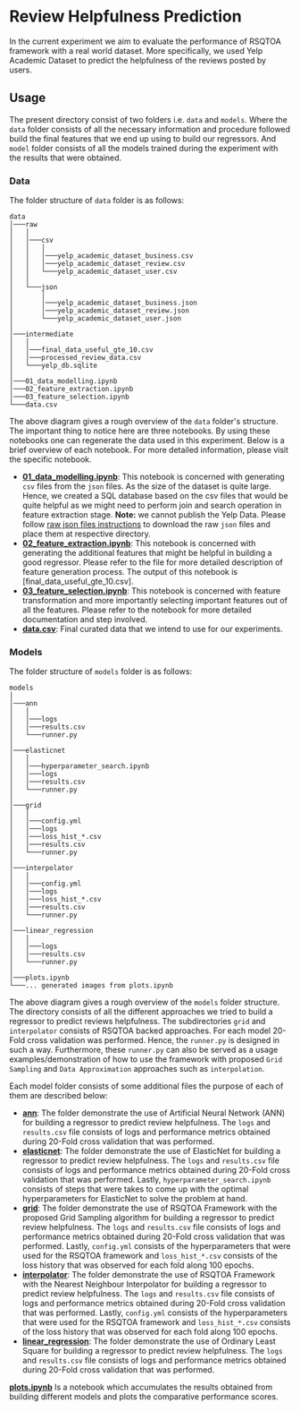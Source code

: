 # **Review Helpfulness Prediction**

In the current experiment we aim to evaluate the performance of RSQTOA framework
with a real world dataset. More specifically, we used Yelp Academic Dataset to
predict the helpfulness of the reviews posted by users.

## Usage

The present directory consist of two folders i.e. `data` and `models`. Where the
`data` folder consists of all the necessary information and procedure followed
build the final features that we end up using to build our regressors. And `model`
folder consists of all the models trained during the experiment with the results
that were obtained.

### Data

The folder structure of `data` folder is as follows:

```
data
│───raw
│   │
│   │───csv
│   │   │
│   │   │───yelp_academic_dataset_business.csv
│   │   │───yelp_academic_dataset_review.csv
│   │   └───yelp_academic_dataset_user.csv
│   │
│   └───json
│       │
│       │───yelp_academic_dataset_business.json
│       │───yelp_academic_dataset_review.json
│       └───yelp_academic_dataset_user.json
│
│───intermediate
│   │ 
│   │───final_data_useful_gte_10.csv
│   │───processed_review_data.csv
│   └───yelp_db.sqlite 
│
│───01_data_modelling.ipynb
│───02_feature_extraction.ipynb
│───03_feature_selection.ipynb
└───data.csv
```

The above diagram gives a rough overview of the `data` folder's structure. The
important thing to notice here are three notebooks. By using these notebooks one
can regenerate the data used in this experiment. Below is a brief overview of each
notebook. For more detailed information, please visit the specific notebook.

- **[01_data_modelling.ipynb]**: This notebook is concerned with generating `csv`
  files from the `json` files. As the size of the dataset is quite
  large. Hence, we created a SQL database based on the csv files that would be quite
  helpful as we might need to perform join and search operation in feature extraction
  stage. **Note:** we cannot publish the Yelp Data. Please follow [raw json files instructions] 
  to download the raw `json` files and place them at respective directory. 
- **[02_feature_extraction.ipynb]**: This notebook is concerned with generating
  the additional features that might be helpful in building a good regressor. Please
  refer to the file for more detailed description of feature generation process.
  The output of this notebook is [final_data_useful_gte_10.csv]. 
- **[03_feature_selection.ipynb]**: This notebook is concerned with feature
  transformation and more importantly selecting important features out of all the
  features. Please refer to the notebook for more detailed documentation and step
  involved.
- **[data.csv]**: Final curated data that we intend to use for our experiments.

### Models

The folder structure of `models` folder is as follows:

```
models
│   
│───ann
│   │ 
│   │───logs
│   │───results.csv
│   └───runner.py 
│
│───elasticnet
│   │ 
│   │───hyperparameter_search.ipynb 
│   │───logs
│   │───results.csv
│   └───runner.py 
│
│───grid
│   │ 
│   │───config.yml
│   │───logs
│   │───loss_hist_*.csv
│   │───results.csv
│   └───runner.py 
│
│───interpolator
│   │ 
│   │───config.yml
│   │───logs
│   │───loss_hist_*.csv
│   │───results.csv
│   └───runner.py 
│
│───linear_regression
│   │ 
│   │───logs
│   │───results.csv
│   └───runner.py
│ 
│───plots.ipynb
└───... generated images from plots.ipynb

```

The above diagram gives a rough overview of the `models` folder structure. The directory consists of all the different 
approaches we tried to build a regressor to predict reviews helpfulness. The subdirectories `grid` and `interpolator` 
consists of RSQTOA backed approaches. For each model 20-Fold cross validation was performed. Hence, the `runner.py` 
is designed in such a way. Furthermore, these `runner.py` can also be served as a usage examples/demonstration of how to 
use the framework with proposed `Grid Sampling` and `Data Approximation` approaches such as `interpolation`.

Each model folder consists of some additional files the purpose of each of them are described below:

- **[ann]**: The folder demonstrate the use of Artificial Neural Network (ANN) for building a regressor to predict
review helpfulness. The `logs` and `results.csv` file consists of logs and performance metrics obtained during 20-Fold
cross validation that was performed.
- **[elasticnet]**: The folder demonstrate the use of ElasticNet for building a regressor to predict review helpfulness. 
The `logs` and `results.csv` file consists of logs and performance metrics obtained during 20-Fold cross validation 
that was performed. Lastly, `hyperparameter_search.ipynb` consists of steps that were takes to come up with the 
optimal hyperparameters for ElasticNet to solve the problem at hand.
- **[grid]**: The folder demonstrate the use of RSQTOA Framework with the proposed Grid Sampling algorithm for building 
a regressor to predict review helpfulness. The `logs` and `results.csv` file consists of logs and performance metrics 
obtained during 20-Fold cross validation that was performed. Lastly, `config.yml` consists of the hyperparameters that
were used for the RSQTOA framework and `loss_hist_*.csv` consists of the loss history that was observed for each fold 
along 100 epochs.
- **[interpolator]**: The folder demonstrate the use of RSQTOA Framework with the Nearest Neighbour Interpolator for 
building a regressor to predict review helpfulness. The `logs` and `results.csv` file consists of logs and performance 
metrics obtained during 20-Fold cross validation that was performed. Lastly, `config.yml` consists of the hyperparameters 
that were used for the RSQTOA framework and `loss_hist_*.csv` consists of the loss history that was observed for each 
fold along 100 epochs.
- **[linear_regression]**: The folder demonstrate the use of Ordinary Least Square for building a regressor to predict
review helpfulness. The `logs` and `results.csv` file consists of logs and performance metrics obtained during 20-Fold 
cross validation that was performed.


**[plots.ipynb]** Is a notebook which accumulates the results obtained from building different models and plots the 
comparative performance scores. 


[01_data_modelling.ipynb]: data/01_data_modelling.ipynb
[02_feature_extraction.ipynb]: data/02_feature_extraction.ipynb
[03_feature_selection.ipynb]: data/03_feature_selection.ipynb
[data.csv]: data/data.csv
[ann]: models/ann
[elasticnet]: models/elasticnet
[grid]: models/grid
[interpolator]: models/interpolator
[linear_regression]: models/linear_regression
[plots.ipynb]: models/plots.ipynb
[raw json files instructions]: data/raw/json
[raw csv files instructions]: data/raw/csv

